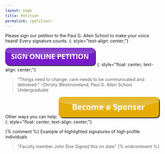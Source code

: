 ```yaml
---
layout: page
title: Petition
permalink: /petition/
---
```


Please sign our petition to the Paul G. Allen School to make your voice heard! Every signature counts.
{: style="text-align: center;"}

[![button to click to sign the petition](/images/button.png)](https://www.change.org/p/build-a-counterspace-in-the-paul-g-allen-school)
{: style="float: center; text-align: center;"}

> "Things need to change: care needs to be communicated and delivered." -Christy Westmoreland; Paul G. Allen School Undergraduate

Other ways you can help:
[![button to click to become a sponsor](/images/sponsor.png)](https://multiculturalmatrix.github.io/sponsorship/)
{: style="float: center; text-align: center;"}

{% comment %}
Example of highlighted signatures of high profile individuals

> "Faculty member John Doe Signed this on date"
{% endcomment %}
